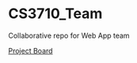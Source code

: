 # CS3710_Team
Collaborative repo for Web App team

[Project Board](https://github.com/users/BudLight-Year/projects/1)
